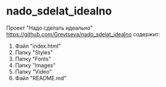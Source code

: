 # nado_sdelat_idealno
Проект "Надо сделать идеально" https://github.com/Grevtseva/nado_sdelat_idealno содержит:

1. Файл "index.html"
2. Папку "Styles"
3. Папку "Fonts"
4. Папку "Images"
5. Папку "Video"
5. Файл "README.md"